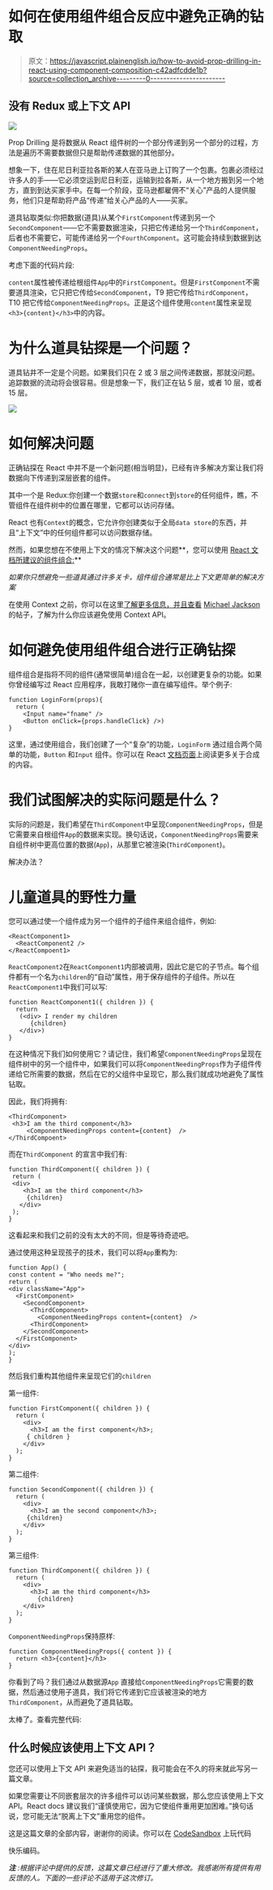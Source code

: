 # 如何在使用组件组合反应中避免正确的钻取

> 原文：<https://javascript.plainenglish.io/how-to-avoid-prop-drilling-in-react-using-component-composition-c42adfcdde1b?source=collection_archive---------0----------------------->

## 没有 Redux 或上下文 API

![](img/da959d490f7f4ec445eaab7bf9c84fff.png)

Prop Drilling 是将数据从 React 组件树的一个部分传递到另一个部分的过程，方法是遍历不需要数据但只是帮助传递数据的其他部分。

想象一下，住在尼日利亚拉各斯的某人在亚马逊上订购了一个包裹。包裹必须经过许多人的手——它必须空运到尼日利亚，运输到拉各斯，从一个地方搬到另一个地方，直到到达买家手中。在每一个阶段，亚马逊都雇佣不“关心”产品的人提供服务，他们只是帮助将产品“传递”给关心产品的人——买家。

道具钻取类似:你把数据(道具)从某个`FirstComponent`传递到另一个`SecondComponent`——它不需要数据渲染，只把它传递给另一个`ThirdComponent`，后者也不需要它，可能传递给另一个`FourthComponent`。这可能会持续到数据到达`ComponentNeedingProps`。

考虑下面的代码片段:

`content`属性被传递给根组件`App`中的`FirstComponent`。但是`FirstComponent`不需要道具渲染，它只把它传给`SecondComponent`，T9 把它传给`ThirdComponent`，T10 把它传给`ComponentNeedingProps`。正是这个组件使用`content`属性来呈现`<h3>{content}</h3>`中的内容。

# 为什么道具钻探是一个问题？

道具钻井不一定是个问题。如果我们只在 2 或 3 层之间传递数据，那就没问题。追踪数据的流动将会很容易。但是想象一下，我们正在钻 5 层，或者 10 层，或者 15 层。

![](img/20e21fa04d1fd9f59bdfd3f4af94efb4.png)

# 如何解决问题

正确钻探在 React 中并不是一个新问题(相当明显)，已经有许多解决方案让我们将数据向下传递到深层嵌套的组件。

其中一个是 Redux:你创建一个数据`store`和`connect`到`store`的任何组件，瞧，不管组件在组件树中的位置在哪里，它都可以访问存储。

React 也有`Context`的概念，它允许你创建类似于全局`data store`的东西，并且“上下文”中的任何组件都可以访问数据存储。

然而，如果您想在不使用上下文的情况下解决这个问题**，您可以使用 [React 文档所建议的组件组合:](https://reactjs.org/docs/context.html#when-to-use-context)**

*如果你只想避免一些道具通过许多关卡，组件组合通常是比上下文更简单的解决方案*

在使用 Context 之前，你可以在这里[了解更多信息，并且查看](https://reactjs.org/docs/context.html#before-you-use-context) [Michael Jackson](https://medium.com/u/7f9567e0d71c?source=post_page-----c42adfcdde1b--------------------------------) 的帖子，了解为什么你应该避免使用 Context API。

# 如何避免使用组件组合进行正确钻探

组件组合是指将不同的组件(通常很简单)组合在一起，以创建更复杂的功能。如果你曾经编写过 React 应用程序，我敢打赌你一直在编写组件。举个例子:

```
function LoginForm(props){
  return (
    <Input name="fname" />
    <Button onClick={props.handleClick} />)
}
```

这里，通过使用组合，我们创建了一个“复杂”的功能，`LoginForm` 通过组合两个简单的功能，`Button` 和`Input` 组件。你可以在 React [文档页面](https://reactjs.org/docs/composition-vs-inheritance.html)上阅读更多关于合成的内容。

# 我们试图解决的实际问题是什么？

实际的问题是，我们希望在`ThirdComponent`中呈现`ComponentNeedingProps`，但是它需要来自根组件`App`的数据来实现。换句话说，`ComponentNeedingProps`需要来自组件树中更高位置的数据(`App`)，从那里它被渲染(`ThirdComponent`)。

解决办法？

# 儿童道具的野性力量

您可以通过使一个组件成为另一个组件的子组件来组合组件，例如:

```
<ReactComponent1>
  <ReactComponent2 />
</ReactCompoent1>
```

`ReactComponent2`在`ReactComponent1`内部被调用，因此它是它的子节点。每个组件都有一个名为`children`的“自动”属性，用于保存组件的子组件。所以在`ReactComponent1`中我们可以写:

```
function ReactComponent1({ children }) {
  return 
   (<div> I render my children
      {children} 
   </div>)
}
```

在这种情况下我们如何使用它？请记住，我们希望`ComponentNeedingProps`呈现在组件树中的另一个组件中，如果我们可以将`ComponentNeedingProps`作为子组件传递给它所需要的数据，然后在它的父组件中呈现它，那么我们就成功地避免了属性钻取。

因此，我们将拥有:

```
<ThirdComponent>
 <h3>I am the third component</h3>
     <ComponentNeedingProps content={content}  />
</ThirdCompoent>
```

而在`ThirdComponent` 的宣言中我们有:

```
function ThirdComponent({ children }) {
 return (
 <div>
    <h3>I am the third component</h3>
     {children}
   </div>
 );
}
```

这看起来和我们之前的没有太大的不同，但是等待奇迹吧。

通过使用这种呈现孩子的技术，我们可以将`App`重构为:

```
function App() {
const content = "Who needs me?";
return (
<div className="App">
  <FirstComponent>
    <SecondComponent>
      <ThirdComponent>
        <ComponentNeedingProps content={content}  />
      <ThirdComponent>
    </SecondComponent>
  </FirstComponent>
</div>
);
}
```

然后我们重构其他组件来呈现它们的`children`

第一组件:

```
function FirstComponent({ children }) {
  return (
    <div>
      <h3>I am the first component</h3>;
     { children }
    </div>
  );
}
```

第二组件:

```
function SecondComponent({ children }) {
  return (
    <div>
      <h3>I am the second component</h3>;
     {children}
    </div>
  );
}
```

第三组件:

```
function ThirdComponent({ children }) {
  return (
    <div>
      <h3>I am the third component</h3>
        {children}
    </div>
  );
}
```

`ComponentNeedingProps`保持原样:

```
function ComponentNeedingProps({ content }) {
  return <h3>{content}</h3>
}
```

你看到了吗？我们通过从数据源`App` 直接给`ComponentNeedingProps`它需要的数据，然后通过使用子道具，我们将它传递到它应该被渲染的地方`ThirdComponent`，从而避免了道具钻取。

太棒了。查看完整代码:

## 什么时候应该使用上下文 API？

您还可以使用上下文 API 来避免适当的钻探，我可能会在不久的将来就此写另一篇文章。

如果您需要让不同嵌套层次的许多组件可以访问某些数据，那么您应该使用上下文 API。React docs 建议我们“谨慎使用它，因为它使组件重用更加困难。”换句话说，您可能无法“脱离上下文”重用您的组件。

这是这篇文章的全部内容，谢谢你的阅读。你可以在 [CodeSandbox](https://codesandbox.io/s/propdrilling-vs-composition-updated-qe8nm?file=/src/App.js:0-878) 上玩代码

快乐编码。

***注*** *:根据评论中提供的反馈，这篇文章已经进行了重大修改。我感谢所有提供有用反馈的人。下面的一些评论不适用于这次修订。*